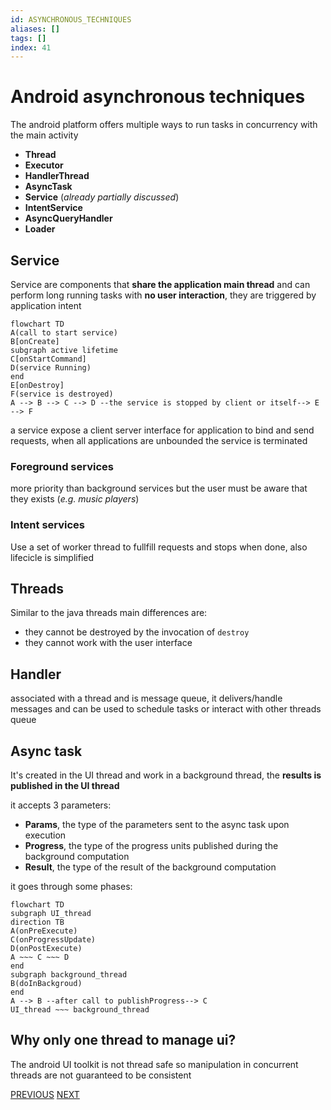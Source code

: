 ```yaml
---
id: ASYNCHRONOUS_TECHNIQUES
aliases: []
tags: []
index: 41
---
```


# Android asynchronous techniques

The android platform offers multiple ways to run tasks in concurrency with the main activity

- **Thread**
- **Executor**
- **HandlerThread**
- **AsyncTask**
- **Service** (*already partially discussed*)
- **IntentService**
- **AsyncQueryHandler**
- **Loader**

## Service

Service are components that **share the application main thread** and can perform long running tasks with **no user interaction**, they are triggered by application intent

```mermaid
flowchart TD
A(call to start service)
B[onCreate]
subgraph active lifetime
C[onStartCommand]
D(service Running)
end
E[onDestroy]
F(service is destroyed)
A --> B --> C --> D --the service is stopped by client or itself--> E --> F
```

a service expose a client server interface for application to bind and send requests, when all applications are unbounded the service is terminated

### Foreground services

more priority than background services but the user must be aware that they exists (*e.g. music players*)

### Intent services

Use a set of worker thread to fullfill requests and stops when done, also lifecicle is simplified

## Threads

Similar to the java threads main differences are:

- they cannot be destroyed by the invocation of `destroy`
- they cannot work with the user interface

## Handler

associated with a thread and is message queue, it delivers/handle messages and can be used to schedule tasks or interact with other threads queue

## Async task

It's created in the UI thread and work in a background thread, the **results is published in the UI thread**

it accepts 3 parameters:

- **Params**, the type of the parameters sent to the async task upon execution
- **Progress**, the type of the progress units published during the background computation
- **Result**, the type of the result of the background computation

it goes through some phases:

```mermaid
flowchart TD
subgraph UI_thread
direction TB
A(onPreExecute)
C(onProgressUpdate)
D(onPostExecute)
A ~~~ C ~~~ D
end
subgraph background_thread
B(doInBackgroud)
end
A --> B --after call to publishProgress--> C
UI_thread ~~~ background_thread
```

## Why only one thread to manage ui?

The android UI toolkit is not thread safe so manipulation in concurrent threads are not guaranteed to be consistent

[PREVIOUS](pages/android/THREADING_MODEL.md) [NEXT](mobile_systems/android/JOB_SCHEDULER.md)
